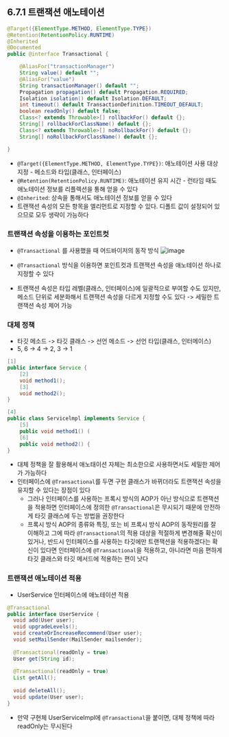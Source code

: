 ## 6.7.1 트랜잭션 애노테이션
```java
@Target({ElementType.METHOD, ElementType.TYPE})
@Retention(RetentionPolicy.RUNTIME)
@Inherited
@Documented
public @interface Transactional {

    @AliasFor("transactionManager")
	String value() default "";
	@AliasFor("value")
	String transactionManager() default "";
	Propagation propagation() default Propagation.REQUIRED;
	Isolation isolation() default Isolation.DEFAULT;
	int timeout() default TransactionDefinition.TIMEOUT_DEFAULT;
	boolean readOnly() default false;
	Class<? extends Throwable>[] rollbackFor() default {};
	String[] rollbackForClassName() default {};
	Class<? extends Throwable>[] noRollbackFor() default {};
	String[] noRollbackForClassName() default {};

}
```

- `@Target({ElementType.METHOD, ElementType.TYPE})`: 애노테이션 사용 대상 지정 - 메소드와 타입(클래스, 인터페이스)
- `@Retention(RetentionPolicy.RUNTIME)`: 애노테이션 유지 시간 - 런타임 때도 애노테이션 정보를 리플렉션을 통해 얻을 수 있다
- `@Inherited`: 상속을 통해서도 애노테이션 정보를 얻을 수 있다
- 트랜잭션 속성의 모든 항목을 엘리먼트로 지정할 수 있다. 디폴트 값이 설정되어 있으므로 모두 생략이 가능하다

### 트랜잭션 속성을 이용하는 포인트컷
- `@Transactional` 를 사용했을 때 어드바이저의 동작 방식
![image](https://github.com/user-attachments/assets/292f2550-ef05-461a-a758-0f68fac5c87e)

- `@Transactional` 방식을 이용하면 포인트컷과 트랜잭션 속성을 애노테이션 하나로 지정할 수 있다
- 트랜잭션 속성은 타입 레벨(클래스, 인터페이스)에 일괄적으로 부여할 수도 있지만, 메소드 단위로 세분화해서 트랜잭션 속성을 다르게 지정할 수도 있다 -> 세밀한 트랜잭션 속성 제어 가능

### 대체 정책
- 타깃 메소드 -> 타깃 클래스 -> 선언 메소드 -> 선언 타입(클래스, 인터메이스)
- 5, 6 -> 4 -> 2, 3 -> 1
```java
[1]
public interface Service { 
	[2]
	void method1(); 
	[3]
	void method2();
}

[4]
public class Servicelmpl implements Service {
	[5]
	public void method1() (
	[6]
	public void method2() {
}
```

- 대체 정책을 잘 활용해서 애노태이션 자체는 최소한으로 사용하면서도 세밀한 제어가 가능하다
- 인터페이스에 `@Transactional`를 두면 구현 클래스가 바뀌더라도 트랜잭션 속성을 유지할 수 있다는 장점이 있다
	- 그러나 인터페이스를 사용하는 프록시 방식의 AOP가 아닌 방식으로 트랜잭션을 적용하면 인터페이스에 정의한 `@Transactional`은 무시되기 때문에 안전하게 타깃 클래스에 두는 방법을 권장한다
	- 프록시 방식 AOP의 종류와 특징, 또는 비 프록시 방식 AOP의 동작원리를 잘 이해하고 그에 따라 `@Transactional`의 적용 대상을 적절하게 변경해줄 확신이 있거나, 반드시 인터페이스를 사용하는 타깃에만 트랜잭션을 적용하겠다는 확신이 있다면 인터페이스에 `@Transactional`을 적용하고, 아니라면 마음 편하게 타깃 클래스와 타깃 메서드에 적용하는 편이 낫다

### 트랜잭션 애노테이션 적용
- UserService 인터페이스에 애노테이션 적용
```java
@Transactional
public interface UserService {
  void add(User user);
  void upgradeLevels();
  void createOrIncreaseRecommend(User user);
  void setMailSender(MailSender mailsender);
  
  @Transactional(readOnly = true)
  User get(String id);
  
  @Transactional(readOnly = true)
  List getAll();
  
  void deleteAll();
  void update(User user);
}
```

- 만약 구현체 UserServiceImpl에 `@Transactional`을 붙이면, 대체 정책에 따라 readOnly는 무시된다